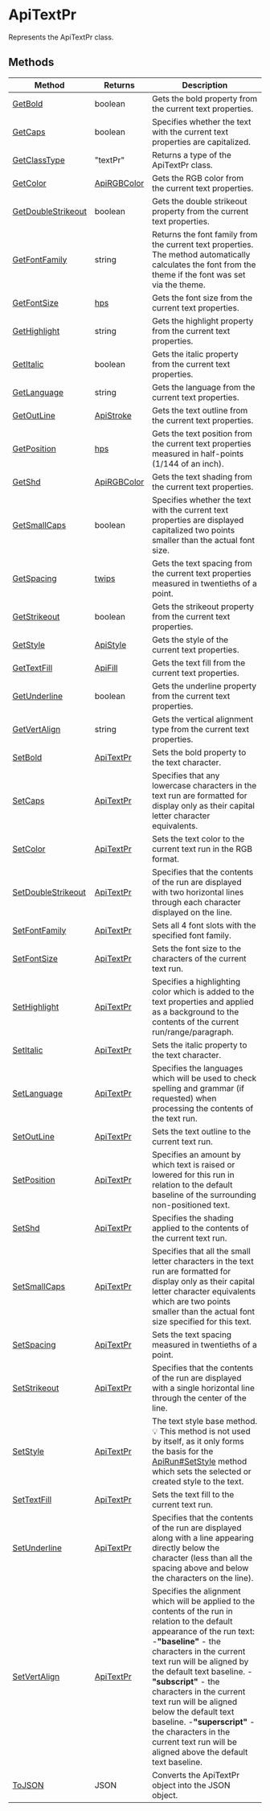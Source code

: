 # ApiTextPr

Represents the ApiTextPr class.


## Methods

| Method | Returns | Description |
| ------ | ------- | ----------- |
| [GetBold](./Methods/GetBold.md) | boolean | Gets the bold property from the current text properties. |
| [GetCaps](./Methods/GetCaps.md) | boolean | Specifies whether the text with the current text properties are capitalized. |
| [GetClassType](./Methods/GetClassType.md) | "textPr" | Returns a type of the ApiTextPr class. |
| [GetColor](./Methods/GetColor.md) | [ApiRGBColor](../ApiRGBColor/ApiRGBColor.md) | Gets the RGB color from the current text properties. |
| [GetDoubleStrikeout](./Methods/GetDoubleStrikeout.md) | boolean | Gets the double strikeout property from the current text properties. |
| [GetFontFamily](./Methods/GetFontFamily.md) | string | Returns the font family from the current text properties. The method automatically calculates the font from the theme if the font was set via the theme. |
| [GetFontSize](./Methods/GetFontSize.md) | [hps](../Enumeration/hps.md) | Gets the font size from the current text properties. |
| [GetHighlight](./Methods/GetHighlight.md) | string | Gets the highlight property from the current text properties. |
| [GetItalic](./Methods/GetItalic.md) | boolean | Gets the italic property from the current text properties. |
| [GetLanguage](./Methods/GetLanguage.md) | string | Gets the language from the current text properties. |
| [GetOutLine](./Methods/GetOutLine.md) | [ApiStroke](../ApiStroke/ApiStroke.md) | Gets the text outline from the current text properties. |
| [GetPosition](./Methods/GetPosition.md) | [hps](../Enumeration/hps.md) | Gets the text position from the current text properties measured in half-points (1/144 of an inch). |
| [GetShd](./Methods/GetShd.md) | [ApiRGBColor](../ApiRGBColor/ApiRGBColor.md) | Gets the text shading from the current text properties. |
| [GetSmallCaps](./Methods/GetSmallCaps.md) | boolean | Specifies whether the text with the current text properties are displayed capitalized two points smaller than the actual font size. |
| [GetSpacing](./Methods/GetSpacing.md) | [twips](../Enumeration/twips.md) | Gets the text spacing from the current text properties measured in twentieths of a point. |
| [GetStrikeout](./Methods/GetStrikeout.md) | boolean | Gets the strikeout property from the current text properties. |
| [GetStyle](./Methods/GetStyle.md) | [ApiStyle](../ApiStyle/ApiStyle.md) | Gets the style of the current text properties. |
| [GetTextFill](./Methods/GetTextFill.md) | [ApiFill](../ApiFill/ApiFill.md) | Gets the text fill from the current text properties. |
| [GetUnderline](./Methods/GetUnderline.md) | boolean | Gets the underline property from the current text properties. |
| [GetVertAlign](./Methods/GetVertAlign.md) | string | Gets the vertical alignment type from the current text properties. |
| [SetBold](./Methods/SetBold.md) | [ApiTextPr](../ApiTextPr/ApiTextPr.md) | Sets the bold property to the text character. |
| [SetCaps](./Methods/SetCaps.md) | [ApiTextPr](../ApiTextPr/ApiTextPr.md) | Specifies that any lowercase characters in the text run are formatted for display only as their capital letter character equivalents. |
| [SetColor](./Methods/SetColor.md) | [ApiTextPr](../ApiTextPr/ApiTextPr.md) | Sets the text color to the current text run in the RGB format. |
| [SetDoubleStrikeout](./Methods/SetDoubleStrikeout.md) | [ApiTextPr](../ApiTextPr/ApiTextPr.md) | Specifies that the contents of the run are displayed with two horizontal lines through each character displayed on the line. |
| [SetFontFamily](./Methods/SetFontFamily.md) | [ApiTextPr](../ApiTextPr/ApiTextPr.md) | Sets all 4 font slots with the specified font family. |
| [SetFontSize](./Methods/SetFontSize.md) | [ApiTextPr](../ApiTextPr/ApiTextPr.md) | Sets the font size to the characters of the current text run. |
| [SetHighlight](./Methods/SetHighlight.md) | [ApiTextPr](../ApiTextPr/ApiTextPr.md) | Specifies a highlighting color which is added to the text properties and applied as a background to the contents of the current run/range/paragraph. |
| [SetItalic](./Methods/SetItalic.md) | [ApiTextPr](../ApiTextPr/ApiTextPr.md) | Sets the italic property to the text character. |
| [SetLanguage](./Methods/SetLanguage.md) | [ApiTextPr](../ApiTextPr/ApiTextPr.md) | Specifies the languages which will be used to check spelling and grammar (if requested) when processing the contents of the text run. |
| [SetOutLine](./Methods/SetOutLine.md) | [ApiTextPr](../ApiTextPr/ApiTextPr.md) | Sets the text outline to the current text run. |
| [SetPosition](./Methods/SetPosition.md) | [ApiTextPr](../ApiTextPr/ApiTextPr.md) | Specifies an amount by which text is raised or lowered for this run in relation to the default baseline of the surrounding non-positioned text. |
| [SetShd](./Methods/SetShd.md) | [ApiTextPr](../ApiTextPr/ApiTextPr.md) | Specifies the shading applied to the contents of the current text run. |
| [SetSmallCaps](./Methods/SetSmallCaps.md) | [ApiTextPr](../ApiTextPr/ApiTextPr.md) | Specifies that all the small letter characters in the text run are formatted for display only as their capital letter character equivalents which are two points smaller than the actual font size specified for this text. |
| [SetSpacing](./Methods/SetSpacing.md) | [ApiTextPr](../ApiTextPr/ApiTextPr.md) | Sets the text spacing measured in twentieths of a point. |
| [SetStrikeout](./Methods/SetStrikeout.md) | [ApiTextPr](../ApiTextPr/ApiTextPr.md) | Specifies that the contents of the run are displayed with a single horizontal line through the center of the line. |
| [SetStyle](./Methods/SetStyle.md) | [ApiTextPr](../ApiTextPr/ApiTextPr.md) | The text style base method. 💡 This method is not used by itself, as it only forms the basis for the [ApiRun#SetStyle](../ApiRun/Methods/SetStyle.md) method which sets the selected or created style to the text. |
| [SetTextFill](./Methods/SetTextFill.md) | [ApiTextPr](../ApiTextPr/ApiTextPr.md) | Sets the text fill to the current text run. |
| [SetUnderline](./Methods/SetUnderline.md) | [ApiTextPr](../ApiTextPr/ApiTextPr.md) | Specifies that the contents of the run are displayed along with a line appearing directly below the character (less than all the spacing above and below the characters on the line). |
| [SetVertAlign](./Methods/SetVertAlign.md) | [ApiTextPr](../ApiTextPr/ApiTextPr.md) | Specifies the alignment which will be applied to the contents of the run in relation to the default appearance of the run text: -**"baseline"** - the characters in the current text run will be aligned by the default text baseline. -**"subscript"** - the characters in the current text run will be aligned below the default text baseline. -**"superscript"** - the characters in the current text run will be aligned above the default text baseline. |
| [ToJSON](./Methods/ToJSON.md) | JSON | Converts the ApiTextPr object into the JSON object. |

